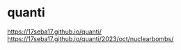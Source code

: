# quanti

https://17seba17.github.io/quanti/
https://17seba17.github.io/quanti/2023/oct/nuclearbombs/